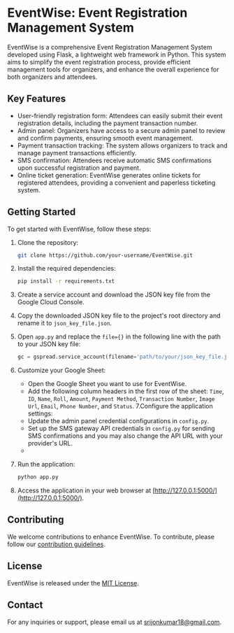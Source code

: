 # EventWise: Event Registration Management System

EventWise is a comprehensive Event Registration Management System developed using Flask, a lightweight web framework in Python. This system aims to simplify the event registration process, provide efficient management tools for organizers, and enhance the overall experience for both organizers and attendees.

## Key Features

- User-friendly registration form: Attendees can easily submit their event registration details, including the payment transaction number.
- Admin panel: Organizers have access to a secure admin panel to review and confirm payments, ensuring smooth event management.
- Payment transaction tracking: The system allows organizers to track and manage payment transactions efficiently.
- SMS confirmation: Attendees receive automatic SMS confirmations upon successful registration and payment.
- Online ticket generation: EventWise generates online tickets for registered attendees, providing a convenient and paperless ticketing system.

## Getting Started

To get started with EventWise, follow these steps:

1. Clone the repository:

   ```bash
   git clone https://github.com/your-username/EventWise.git
   ```

2. Install the required dependencies:

   ```bash
   pip install -r requirements.txt
   ```

3. Create a service account and download the JSON key file from the Google Cloud Console.

4. Copy the downloaded JSON key file to the project's root directory and rename it to `json_key_file.json`.

5. Open `app.py` and replace the `file={}` in the following line with the path to your JSON key file:

   ```python
   gc = gspread.service_account(filename='path/to/your/json_key_file.json')
   ```

6. Customize your Google Sheet:

   - Open the Google Sheet you want to use for EventWise.
   - Add the following column headers in the first row of the sheet: `Time`, `ID`, `Name`, `Roll`, `Amount`, `Payment Method`, `Transaction Number`, `Image Url`, `Email`, `Phone Number`, and `Status`.
7.Configure the application settings:
   - Update the admin panel credential configurations in `config.py`.
   - Set up the SMS gateway API credentials in `config.py` for sending SMS confirmations and you may also change the API URL with your provider's URL.
   - 
8. Run the application:

   ```bash
   python app.py
   ```

9. Access the application in your web browser at [http://127.0.0.1:5000/](http://127.0.0.1:5000/).

## Contributing

We welcome contributions to enhance EventWise. To contribute, please follow our [contribution guidelines](CONTRIBUTING.md).

## License

EventWise is released under the [MIT License](LICENSE).

## Contact

For any inquiries or support, please email us at srijonkumar18@gmail.com.
